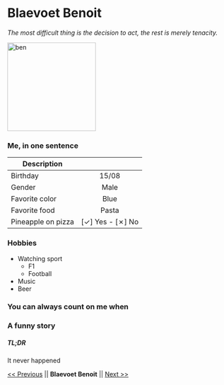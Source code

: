 # Blaevoet Benoit
*The most difficult thing is the decision to act, the rest is merely tenacity.*

<img src="./assets/ben.jpg" alt="ben"  width="200" height="200">

### Me, in one sentence 

| Description||
|---|:---:|
|Birthday|15/08|
|Gender|Male|
|Favorite color|Blue|
|Favorite food|Pasta|
|Pineapple on pizza|[&check;] Yes - [&cross;] No|

### Hobbies

- Watching sport
    - F1
    - Football
- Music
- Beer

### You can always count on me when 

### A funny story


##### TL;DR
It never happened


[<< Previous]() || **Blaevoet Benoit** || [Next >>](https://github.com/LoaW/challenge-markdown)